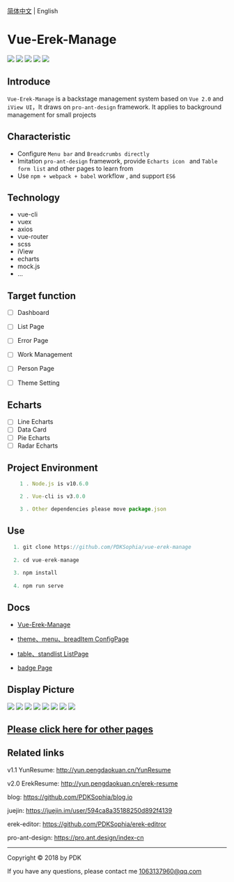 [简体中文](./README.md) | English
# Vue-Erek-Manage

![](https://img.shields.io/badge/vue-2.5.2-blue.svg)
![](https://img.shields.io/badge/license-MIT-orange.svg)
![](https://img.shields.io/badge/echarts-4.1.0-yellow.svg)
![](https://img.shields.io/badge/iView-3.1.3-green.svg)
![](https://img.shields.io/badge/axios-0.18.0-red.svg)

## Introduce
`Vue-Erek-Manage` is a backstage management system based on `Vue 2.0` and `iView UI`，It draws on `pro-ant-design` framework. It applies to background management for small projects


## Characteristic
- Configure `Menu bar` and `Breadcrumbs directly`
- Imitation `pro-ant-design` framework, provide `Echarts icon ` and `Table form list` and other pages to learn from
- Use `npm + webpack + babel` workflow , and support `ES6`

## Technology
+ vue-cli
+ vuex
+ axios
+ vue-router
+ scss
+ iView
+ echarts
+ mock.js
+ ...

## Target function
- [ ] Dashboard
- [ ] List Page
- [ ] Error Page
- [ ] Work Management
- [ ] Person Page
- [ ] Theme Setting


## Echarts
- [ ] Line Echarts
- [ ] Data Card
- [ ] Pie Echarts
- [ ] Radar Echarts

## Project Environment
```javascript
    1 . Node.js is v10.6.0 

    2 . Vue-cli is v3.0.0

    3 . Other dependencies please move package.json

```

## Use
```javascript
  1. git clone https://github.com/PDKSophia/vue-erek-manage
  
  2. cd vue-erek-manage
  
  3. npm install
  
  4. npm run serve
```

## Docs
- [Vue-Erek-Manage](https://github.com/PDKSophia/vue-erek-manage/wiki/Vue-Erek-Manage-%E6%96%87%E6%A1%A3)

- [theme、menu、breadItem ConfigPage](https://github.com/PDKSophia/vue-erek-manage/wiki/%E9%85%8D%E7%BD%AE%E7%9B%B8%E5%85%B3%E6%96%87%E6%A1%A3)

- [table、standlist ListPage](https://github.com/PDKSophia/vue-erek-manage/wiki/%E5%88%97%E8%A1%A8%E9%A1%B5)

- [badge Page](https://github.com/PDKSophia/vue-erek-manage/wiki/%E5%BE%BD%E7%AB%A0)

## Display Picture

<img src='https://github.com/PDKSophia/erek-resume-manage/raw/master/image/vue-erek-1.png'>

<img src='https://github.com/PDKSophia/erek-resume-manage/raw/master/image/vue-erek-index.png'>

<img src='https://github.com/PDKSophia/erek-resume-manage/raw/master/image/vue-erek-table.png'>

<img src='https://github.com/PDKSophia/erek-resume-manage/raw/master/image/vue-erek-stand.png'>

<img src='https://github.com/PDKSophia/erek-resume-manage/raw/master/image/vue-erek-403.png'>

<img src='https://github.com/PDKSophia/erek-resume-manage/raw/master/image/vue-erek-404.png'>

<img src='https://github.com/PDKSophia/erek-resume-manage/raw/master/image/vue-erek-500.png'>

<img src='https://github.com/PDKSophia/erek-resume-manage/raw/master/image/vue-erek-user-1.png'>

## [Please click here for other pages](https://github.com/PDKSophia/vue-erek-manage/wiki)


## Related links
v1.1 YunResume: http://yun.pengdaokuan.cn/YunResume

v2.0 ErekResume: http://yun.pengdaokuan.cn/erek-resume

blog: https://github.com/PDKSophia/blog.io

juejin: https://juejin.im/user/594ca8a35188250d892f4139

erek-editor: https://github.com/PDKSophia/erek-editror

pro-ant-design: https://pro.ant.design/index-cn

-----

Copyright © 2018 by PDK

If you have any questions, please contact me 1063137960@qq.com
